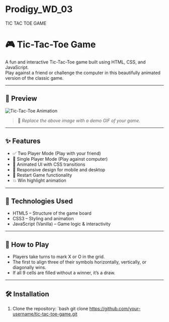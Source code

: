 # Prodigy_WD_03
TIC TAC TOE GAME
# 🎮 Tic-Tac-Toe Game

A fun and interactive Tic-Tac-Toe game built using HTML, CSS, and JavaScript.  
Play against a friend or challenge the computer in this beautifully animated version of the classic game.

---

## 🌟 Preview

![Tic-Tac-Toe Animation](assets/tic-tac-toe-demo.gif)

> 🎥 *Replace the above image with a demo GIF of your game.*

---

## ✨ Features

- ✅ Two Player Mode (Play with your friend)
- 🤖 Single Player Mode (Play against computer)
- 🎨 Animated UI with CSS transitions
- 📱 Responsive design for mobile and desktop
- 🔁 Restart Game functionality
- 💥 Win highlight animation

---

## 🚀 Technologies Used

- HTML5 – Structure of the game board
- CSS3 – Styling and animation
- JavaScript (Vanilla) – Game logic & interactivity

---

## 🧠 How to Play

- Players take turns to mark X or O in the grid.
- The first to align three of their symbols horizontally, vertically, or diagonally wins.
- If all 9 cells are filled without a winner, it’s a draw.

---

## 🛠️ Installation

1. Clone the repository:
   `bash
   git clone https://github.com/your-username/tic-tac-toe-game.git
